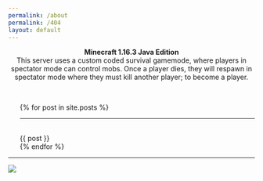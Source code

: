 ```yaml
---
permalink: /about
permalink: /404
layout: default
---
```

<html>
<p align="center">
<b>Minecraft 1.16.3 Java Edition</b>

<br>
This server uses a custom coded survival gamemode, where players in spectator mode can control mobs. Once a player dies, they will respawn in spectator mode where they must kill another player; to become a player.
</p>
<br>
<ul>
  {% for post in site.posts %}
    <hr><br> {{ post }} <br>
  {% endfor %}
</ul>
</html>

***

![](http://status.mclive.eu/Minecraft%201.16.3%20Java%20Edition/play.crawl-survival.com/25565/banner.png)